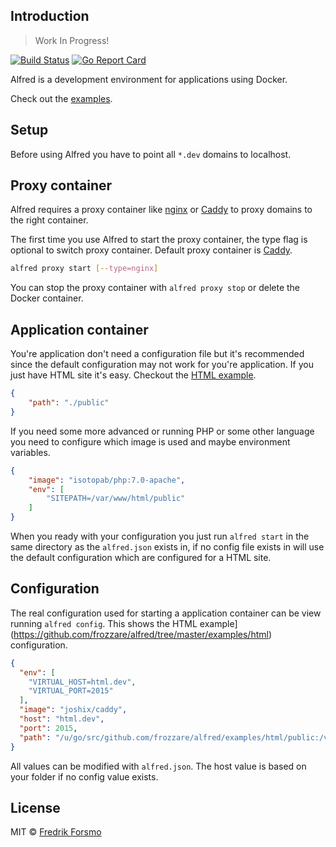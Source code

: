 ## Introduction

> Work In Progress!

[![Build Status](https://travis-ci.org/frozzare/alfred.svg?branch=master)](https://travis-ci.org/frozzare/alfred) [![Go Report Card](https://goreportcard.com/badge/github.com/frozzare/alfred)](https://goreportcard.com/report/github.com/frozzare/alfred)

Alfred is a development environment for applications using Docker.

Check out the [examples](https://github.com/frozzare/alfred/tree/master/examples).

## Setup

Before using Alfred you have to point all `*.dev` domains to localhost. 

## Proxy container

Alfred requires a proxy container like [nginx](https://github.com/frozzare/caddy-proxy) or [Caddy](https://github.com/frozzare/caddy-proxy) to proxy domains to the right container.

The first time you use Alfred to start the proxy container, the type flag is optional to switch proxy container. Default proxy container is [Caddy](https://github.com/frozzare/caddy-proxy).

```sh
alfred proxy start [--type=nginx]
```

You can stop the proxy container with `alfred proxy stop` or delete the Docker container.

## Application container

You're application don't need a configuration file but it's recommended since the default configuration may not work for you're application. If you just have HTML site it's easy. Checkout the [HTML example](https://github.com/frozzare/alfred/tree/master/examples/html).

```json
{
    "path": "./public"
}
```

If you need some more advanced or running PHP or some other language you need to configure which image is used and maybe environment variables.

```json
{
    "image": "isotopab/php:7.0-apache",
    "env": [
        "SITEPATH=/var/www/html/public"
    ]
}
```

When you ready with your configuration you just run `alfred start` in the same directory as the `alfred.json` exists in, if no config file exists in will use the default configuration which are configured for a HTML site.

## Configuration

The real configuration used for starting a application container can be view running `alfred config`. This shows the HTML example](https://github.com/frozzare/alfred/tree/master/examples/html) configuration. 

```json
{
  "env": [
    "VIRTUAL_HOST=html.dev",
    "VIRTUAL_PORT=2015"
  ],
  "image": "joshix/caddy",
  "host": "html.dev",
  "port": 2015,
  "path": "/u/go/src/github.com/frozzare/alfred/examples/html/public:/var/www/html:ro"
}
```

All values can be modified with `alfred.json`. The host value is based on your folder if no config value exists.

## License

MIT © [Fredrik Forsmo](https://github.com/frozzare)